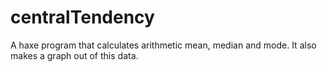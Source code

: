 # centralTendency
A haxe program that calculates arithmetic mean, median and mode. It also makes a graph out of this data.

